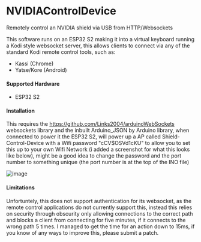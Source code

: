# NVIDIAControlDevice

Remotely control an NVIDIA shield via USB from HTTP/Websockets

This software runs on an ESP32 S2 making it into a virtual keyboard running a Kodi style websocket server, this allows clients to connect via any of the standard Kodi remote control tools, such as:

- Kassi (Chrome)
- Yatse/Kore (Android)

#### Supported Hardware
- ESP32 S2

#### Installation

This requires the https://github.com/Links2004/arduinoWebSockets websockets library and the inbuilt Arduino_JSON by Arduino library, when connected to power it the ESP32 S2, will power up a AP called Shield-Control-Device with a Wifi password "cCV$OSVd1cKU" to allow you to set this up to your own Wifi Network (i added a screenshot for what this looks like below), might be a good idea to change the password and the port number to something unique (the port number is at the top of the INO file)

![image](https://user-images.githubusercontent.com/1683850/175224074-bb2fbd4e-6a2f-48f4-b4e9-5cd957e08d5e.png)

#### Limitations
Unfortuntely, this does not support authentication for its websocket, as the remote control applications do not currently support this, instead this relies on security through obscurity only allowing connections to the correct path and blocks a client from connecting for five minutes, if it connects to the wrong path 5 times.
I managed to get the time for an action down to 15ms, if you know of any ways to improve this, please submit a patch.

